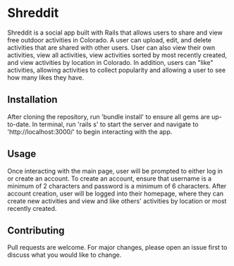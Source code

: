 # Shreddit

Shreddit is a social app built with Rails that allows users to share and view free outdoor activities in Colorado. A user can upload, edit, and delete activities that are shared with other users. User can also view their own activities, view all activities, view activities sorted by most recently created, and view activities by location in Colorado. In addition, users can "like" activities, allowing activities to collect popularity and allowing a user to see how many likes they have. 

## Installation

After cloning the repository, run 'bundle install' to ensure all gems are up-to-date. In terminal, run 'rails s' to start the server and navigate to 'http://localhost:3000/' to begin interacting with the app. 

## Usage

Once interacting with the main page, user will be prompted to either log in or create an account. To create an account, ensure that username is a minimum of 2 characters and password is a minimum of 6 characters. After account creation, user will be logged into their homepage, where they can create new activities and view and like others' activities by location or most recently created.

## Contributing
Pull requests are welcome. For major changes, please open an issue first to discuss what you would like to change.